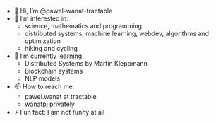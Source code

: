 - 👋 Hi, I’m @pawel-wanat-tractable
- 👀 I’m interested in:
  - science, mathematics and programming
  - distributed systems, machine learning, webdev, algorithms and optimization
  - hiking and cycling
- 🌱 I’m currently learning:
  - Distributed Systems by Martin Kleppmann
  - Blockchain systems
  - NLP models
- 📫 How to reach me:
  - pawel.wanat at tractable
  - wanatpj privately
- ⚡ Fun fact: I am not funny at all

<!---
pawel-wanat-tractable/pawel-wanat-tractable is a ✨ special ✨ repository because its `README.md` (this file) appears on your GitHub profile.
You can click the Preview link to take a look at your changes.
--->

